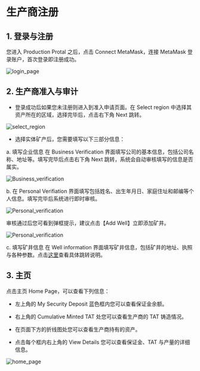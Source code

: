 # 生产商注册

## 1. 登录与注册

您进入 Production Protal 之后，点击 Connect MetaMask，连接 MetaMask 登录账户，首次登录即注册成功。

![login_page](/img/docs/login_page.png)

## 2. 生产商准入与审计

- 登录成功后如果您未注册则进入到准入申请页面。在 Select region 中选择其资产所在的区域，选择完毕后，点击右下角 Next 跳转。

![select_region](/img/docs/Produceraccessandaudit1.png)

- 选择实体矿产后，您需要填写以下三部分信息：

a. 填写企业信息
在 Business Verification 界面填写公司的基本信息，包括公司名称、地址等。填写完毕后点击右下角 Next 跳转，系统会自动审核填写的信息是否属实。

![Business_verification](/img/docs/Produceraccessandaudit2.png)

b. 在 Personal Verifiation 界面填写包括姓名、出生年月日、家庭住址和邮编等个人信息。填写完毕后系统进行即时审核。

![Personal_verification](/img/docs/Produceraccessandaudit3.png)

审核通过后您可看到弹框提示，建议点击【Add Well】立即添加矿井。

![Personal_verification](/img/docs/Produceraccessandaudit4.png)

c. 填写矿井信息
在 Well information 界面填写矿井信息，包括矿井的地址、执照与各种参数。点击[这里](https://docs.treasurenet.io/docs/assets/tat_mint/wellmanagement)查看具体跳转说明。


## 3. 主页

点击主页 Home Page，可以查看下列信息：

- 左上角的 My Security Deposit 蓝色框内您可以查看保证金余额。

- 右上角的 Cumulative Minted TAT 处您可以查看生产商的 TAT 铸造情况。

- 在页面下方的折线图处您可以查看生产商持有的资产。

- 点击每个框内右上角的 View Details 您可以查看保证金、TAT 与产量的详细信息。

![home_page](/img/docs/home_page.png)

